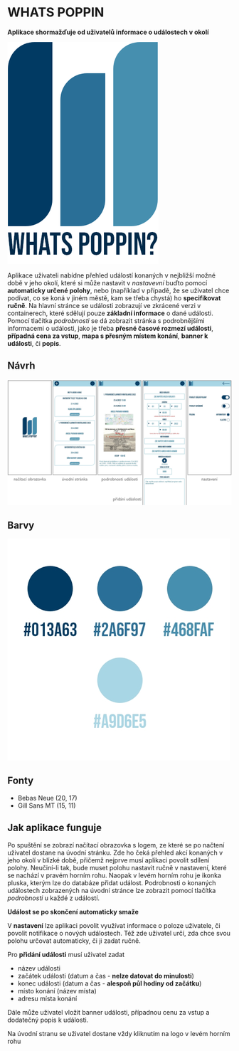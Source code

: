 # WHATS POPPIN
**Aplikace shormažďuje od uživatelů informace o událostech v okolí**

![WhatsPoppin?](https://github.com/pslib-cz/2021l4web-app-mockup-cirlicdalibor/blob/main/img/logo.png)

Aplikace uživateli nabídne přehled událostí konaných v nejbližší možné době v jeho okolí, které si může nastavit v *nastavevní* buďto pomocí **automaticky určené polohy**, nebo (například v případě, že se uživatel chce podívat, co se koná v jiném městě, kam se třeba chystá) ho **specifikovat ručně**. Na hlavní stránce se události zobrazují ve zkrácené verzi v containerech, které sdělují pouze **základní informace** o dané události. Pomocí tlačítka *podrobnosti* se dá zobrazit stránka s podrobnějšími informacemi o události, jako je třeba **přesné časové rozmezí události**, **případná cena za vstup**, **mapa s přesným místem konání**, **banner k události**, či **popis**.

## Návrh
![návrh](https://github.com/pslib-cz/2021l4web-app-mockup-cirlicdalibor/blob/main/ukazky/navrh.jpg)
## Barvy
![barvy](https://github.com/pslib-cz/2021l4web-app-mockup-cirlicdalibor/blob/main/ukazky/barvy.jpg)

## Fonty
- Bebas Neue (20, 17)
- Gill Sans MT (15, 11)

## Jak aplikace funguje
Po spuštění se zobrazí načítací obrazovka s logem, ze které se po načtení uživatel dostane na úvodní stránku. Zde ho čeká přehled akcí konaných v jeho okolí v blízké době, přičemž nejprve musí aplikaci povolit sdílení polohy. Neučiní-li tak, bude muset polohu nastavit ručně v nastavení, které se nachází v pravém horním rohu. Naopak v levém horním rohu je ikonka pluska, kterým lze do databáze přidat událost. Podrobnosti o konaných událostech zobrazených na úvodní stránce lze zobrazit pomocí tlačítka *podrobnosti* u každé z událostí.

**Událost se po skončení automaticky smaže**

V **nastavení** lze aplikaci povolit využívat informace o poloze uživatele, či povolit notifikace o nových událostech. Též zde uživatel určí, zda chce svou polohu určovat automaticky, či ji zadat ručně.

Pro **přidání události** musí uživatel zadat
- název události
- začátek události (datum a čas - **nelze datovat do minulosti**)
- konec události (datum a čas - **alespoň půl hodiny od začátku**)
- místo konání (název místa)
- adresu místa konání

Dále může uživatel vložit banner události, případnou cenu za vstup a dodatečný popis k události.

Na úvodní stranu se uživatel dostane vždy kliknutím na logo v levém horním rohu
